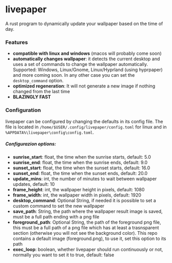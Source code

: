 # livepaper
 
 A rust program to dynamically update your wallpaper based on the time of day.
 
 ### Features
 - **compatible with linux and windows** (macos will probably come soon)
 - **automatically changes wallpaper**: it detects the current desktop and uses a set of commands to change the wallpaper automatically. 
Supported: Windows, Linux/Gnome, Linux/Hyprland (using hyprpaper) and more coming soon. In any other case you can set the ```desktop_command``` option.
 - **optimized regeneration**: It will not generate a new image if nothing changed from the last time
 - **BLAZINGLY FAST**

 ### Configuration
 
 livepaper can be configured by changing the defaults in its config file. The file is located in ```/home/$USER/.config/livepaper/config.toml``` for linux 
 and in ```%APPDATA%\livepaper\config\config.toml```.
 
 ##### Configurazion options:
 - **sunrise_start**: float, the time when the sunrise starts, default: 5.0
 - **sunrise_end**: float, the time when the sunrise ends, default: 9.0
 - **sunset_start**: float, the time when the sunset starts, default: 16.0
 - **sunset_end**: float, the time when the sunset ends, default: 20.0
 - **update_mins**: int, the number of minutes to wait between wallpaper updates, default: 10
 - **frame_height**: int, the wallpaper height in pixels, default: 1080
 - **frame_width**: int, the wallpaper width in pixels, default: 1920
 - **desktop_command**: Optional String, if needed it is possible to set a custom command to set the new wallpaper 
 - **save_path**: String, the path where the wallpaper result image is saved, must be a full path ending with a png file
 - **foreground_path**: Optional String, the path of the foreground png file, this must be a full path of a png file which 
has at least a trasnsparent section (otherwise you will not see the background color). This repo contains a default image 
(foreground.png), to use it, set this option to its path
 - **exec_loop**: boolean, whether livepaper should run continuously or not, normally you want to set it to true, default: false
